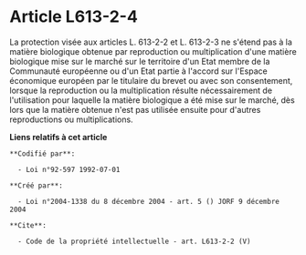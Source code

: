 # Article L613-2-4

La protection visée aux articles L. 613-2-2 et L. 613-2-3 ne s'étend pas à la matière biologique obtenue par reproduction ou
multiplication d'une matière biologique mise sur le marché sur le territoire d'un Etat membre de la Communauté européenne ou
d'un Etat partie à l'accord sur l'Espace économique européen par le titulaire du brevet ou avec son consentement, lorsque la
reproduction ou la multiplication résulte nécessairement de l'utilisation pour laquelle la matière biologique a été mise sur
le marché, dès lors que la matière obtenue n'est pas utilisée ensuite pour d'autres reproductions ou multiplications.

**Liens relatifs à cet article**

	**Codifié par**:

	  - Loi n°92-597 1992-07-01

	**Créé par**:

	  - Loi n°2004-1338 du 8 décembre 2004 - art. 5 () JORF 9 décembre 2004

	**Cite**:

	  - Code de la propriété intellectuelle - art. L613-2-2 (V)
